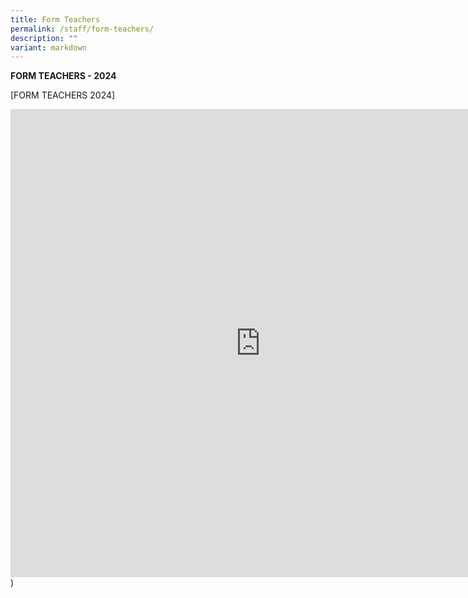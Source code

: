 ```yaml
---
title: Form Teachers
permalink: /staff/form-teachers/
description: ""
variant: markdown
---
```

**FORM TEACHERS - 2024**

[FORM TEACHERS 2024]
<iframe allowfullscreen="true" height="749" width="800" frameborder="0" src="https://docs.google.com/presentation/d/e/2PACX-1vTF9nEkQ0BXSwOHMG-4KkGsj_IWuIR87kOE3OFp1WuUHIpyH83DWHZteS2og3_fgw/embed?start=true&amp;loop=true&amp;delayms=3000"></iframe>)



